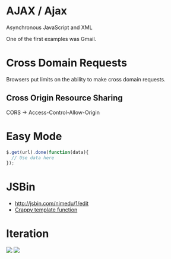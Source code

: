 # AJAX / Ajax
Asynchronous JavaScript and XML

One of the first examples was Gmail.

# Cross Domain Requests
Browsers put limits on the ability to make cross domain requests.

## Cross Origin Resource Sharing
CORS -> Access-Control-Allow-Origin

# Easy Mode

```javascript
$.get(url).done(function(data){
  // Use data here
});
```

# JSBin
- http://jsbin.com/nimedu/1/edit
- [Crappy template function](http://jsbin.com/yiluye/1/edit)

# Iteration

![](./map-filter-forEach.png)
![](./reduce.png)

